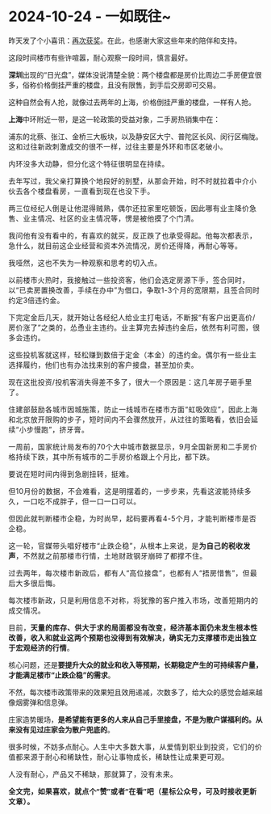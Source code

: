 # 2024-10-24 - 一如既往~

<p style="visibility: visible;">昨天发了个小喜讯：<a target="_blank" href="http://mp.weixin.qq.com/s?__biz=Mzg2MTg2OTYzNQ==&amp;mid=2247484212&amp;idx=1&amp;sn=bf59be4523a32fa284e391ea479ec47a&amp;chksm=ce11c018f966490e6d250e78eaeda3d0a6da517239079fb881beecde5b3025e5029ae51d6898&amp;scene=21#wechat_redirect" textvalue="天叙｜再次获奖" linktype="text" imgurl="" imgdata="null" data-itemshowtype="0" tab="innerlink" data-linktype="2" style="visibility: visible;" hasload="1">再次获奖</a>。在此，也感谢大家这些年来的陪伴和支持。<br style="visibility: visible;"></p><p style="visibility: visible;">这段时间楼市有些许喧嚣，耐心观察一段时间，慎言最好。<br style="visibility: visible;"></p><p style="visibility: visible;"><strong style="visibility: visible;">深圳</strong>出现的“日光盘”，媒体没说清楚全貌：两个楼盘都是房价比周边二手房便宜很多，俗称价格倒挂严重的楼盘，且没有限售，到手后交房即可交易。</p><p style="visibility: visible;">这种自然会有人抢，就像过去两年的上海，价格倒挂严重的楼盘，一样有人抢。</p><p style="visibility: visible;"><strong style="visibility: visible;">上海</strong>中环附近一带，是这一轮政策的受益对象，二手房热销集中在：</p><p style="visibility: visible;">浦东的北蔡、张江、金桥三大板块，以及静安区大宁、普陀区长风、闵行区梅陇。<span style="font-size: var(--articleFontsize); letter-spacing: 0.034em; visibility: visible;">这和过往</span><span style="font-size: var(--articleFontsize); letter-spacing: 0.034em; visibility: visible;">新政</span><span style="font-size: var(--articleFontsize); letter-spacing: 0.034em; visibility: visible;">刺激成交的很不一样，过往主要是</span><span style="font-size: var(--articleFontsize); letter-spacing: 0.034em; visibility: visible;">外环和</span><span style="font-size: var(--articleFontsize); letter-spacing: 0.034em; visibility: visible;">市区老破小。</span></p><p style="visibility: visible;"><span style="font-size: var(--articleFontsize); letter-spacing: 0.034em; visibility: visible;"></span><span style="font-size: var(--articleFontsize); letter-spacing: 0.034em; visibility: visible;">内环没多大动静，但分化这个特征很明显在持续。</span></p><p style="visibility: visible;"><span style="font-size: var(--articleFontsize); letter-spacing: 0.034em; visibility: visible;">去年写过，我父亲打算换个地段好的别墅，从那会开始，时不时就拉着中介小伙去各个楼盘看房，一直看到现在也没下手。</span></p><p style="visibility: visible;"><span style="font-size: var(--articleFontsize); letter-spacing: 0.034em; visibility: visible;">两三位经纪人倒是让他混得贼熟，偶尔还拉家里吃顿饭，因此哪有业主降价急售、业主情况、社区的业主情况等，愣是被他摸了个门清。<br style="visibility: visible;"></span></p><p style="visibility: visible;"><span style="font-size: var(--articleFontsize); letter-spacing: 0.034em; visibility: visible;">我问他有没有看中的，有喜欢的就买，反正跌了也承受得起。他每次都表示，急什么，就目前这企业经营和资本外流情况，房价还得降，再耐心等等。</span></p><p style="visibility: visible;"><span style="font-size: var(--articleFontsize); letter-spacing: 0.034em; visibility: visible;">我哑然，这也不失为一种观察和思考的切入点。</span></p><p style="visibility: visible;"><span style="font-size: var(--articleFontsize); letter-spacing: 0.034em; visibility: visible;">以前楼市火热时，我接触过一些投资客，他们会选定房源下手，签合同时，以“已卖房置换改善，手续在办中”为借口，争取1-3个月的宽限期，且签合同时约定3倍违约金。</span></p><p style="visibility: visible;"><span style="font-size: var(--articleFontsize); letter-spacing: 0.034em; visibility: visible;">下完定金后几天，就开始让各经纪人给业主打电话，不断报“有客户出更高价/房价涨了”之类的，怂恿业主违约。业主算完去掉违约金后，依然有利可图，很多会违约。<br style="visibility: visible;"></span></p><p style="visibility: visible;"><span style="font-size: var(--articleFontsize); letter-spacing: 0.034em; visibility: visible;">这些投机客就这样，轻松赚到数倍于定金（本金）的违约金。偶尔有一些业主选择履约，他们也有办法找来别的客户接盘，甚至加价卖。<br style="visibility: visible;"></span></p><p style="visibility: visible;"><span style="font-size: var(--articleFontsize); letter-spacing: 0.034em; visibility: visible;">现在这批投资/投机客消失得差不多了，很大一个原因是：这几年房子砸手里了。</span></p><p style="visibility: visible;"><span style="font-size: var(--articleFontsize); letter-spacing: 0.034em; visibility: visible;"><span style="letter-spacing: 0.578px; text-wrap-mode: wrap; visibility: visible;">住建部鼓励各城市因城</span><span style="letter-spacing: 0.578px; text-wrap-mode: wrap; visibility: visible;">施策，</span><span style="letter-spacing: 0.578px; text-wrap-mode: wrap; visibility: visible;">防止</span><span style="letter-spacing: 0.578px; text-wrap-mode: wrap; visibility: visible;">一线城市</span><span style="letter-spacing: 0.578px; text-wrap-mode: wrap; visibility: visible;">在楼市方面</span><span style="letter-spacing: 0.578px; text-wrap-mode: wrap; visibility: visible;">“</span><span style="letter-spacing: 0.578px; text-wrap-mode: wrap; visibility: visible;">虹吸效应”</span><span style="letter-spacing: 0.578px; text-wrap-mode: wrap; visibility: visible;">，因此上海和北京放开限购的步子，短时间内不会骤然放开</span><span style="letter-spacing: 0.578px; text-wrap-mode: wrap; visibility: visible;">，从过往的策略看，依旧会延续“小步慢跑</span><span style="letter-spacing: 0.578px; text-wrap-mode: wrap; visibility: visible;">”，挤牙膏。</span></span></p><p style="visibility: visible;"><span style="font-size: var(--articleFontsize); letter-spacing: 0.034em; visibility: visible;"><span style="letter-spacing: 0.578px; text-wrap-mode: wrap; visibility: visible;">一周前，国家统计局</span><span style="letter-spacing: 0.578px; text-wrap-mode: wrap; visibility: visible;">发布的</span><span style="letter-spacing: 0.578px; text-wrap-mode: wrap; visibility: visible;">70个大中城市数据</span><span style="letter-spacing: 0.578px; text-wrap-mode: wrap; visibility: visible;">显示，9月全国新房</span><span style="letter-spacing: 0.578px; text-wrap-mode: wrap; visibility: visible;">和二手房价格持续下跌，其中所有城市的二手房价格跟上个月比，都</span><span style="letter-spacing: 0.578px;text-wrap-mode: wrap;">下跌。</span></span></p><p><span style="font-size: var(--articleFontsize);letter-spacing: 0.034em;"><span style="letter-spacing: 0.578px;text-wrap-mode: wrap;">要说在短时间内得到急剧扭转，挺难。</span></span></p><p><span style="font-size: var(--articleFontsize);letter-spacing: 0.034em;"><span style="letter-spacing: 0.578px;text-wrap-mode: wrap;">但10月份的数据，不会难看，这是明摆着的，一步步来，先看这波能持续多久，<span style="letter-spacing: 0.578px;text-wrap-mode: wrap;">一口吃不成胖子，但一口一口可以。</span></span></span></p><p><span style="font-size: var(--articleFontsize);letter-spacing: 0.034em;"><span style="letter-spacing: 0.578px;text-wrap-mode: wrap;">但因此就判断楼市企稳，为时尚早，<span style="letter-spacing: 0.578px;text-wrap-mode: wrap;">起码要再看4-5个月，才能判断</span><span style="letter-spacing: 0.578px;text-wrap-mode: wrap;">楼市是否企稳。</span></span></span></p><p><span style="font-size: var(--articleFontsize);letter-spacing: 0.034em;"><span style="letter-spacing: 0.578px;text-wrap-mode: wrap;"><span style="letter-spacing: 0.578px;text-wrap-mode: wrap;">这一轮，官媒带头唱好楼市“止跌企稳”，从根本上来说，是<strong>为自己的税收发声</strong>，不然就之前那楼市行情，土地财政钢牙崩碎了都撑不住。</span></span></span></p><p><span style="font-size: var(--articleFontsize);letter-spacing: 0.034em;"><span style="letter-spacing: 0.578px;text-wrap-mode: wrap;"><span style="letter-spacing: 0.578px;text-wrap-mode: wrap;">过去两年，每次楼市新政后，都有人“高位接盘”，也都有人“捂房惜售”，但最后大多很后悔。</span></span></span></p><p><span style="font-size: var(--articleFontsize);letter-spacing: 0.034em;"><span style="letter-spacing: 0.578px;text-wrap-mode: wrap;"><span style="letter-spacing: 0.578px;text-wrap-mode: wrap;">每次楼市新政，只是利用信息不对称，将犹豫的客户推入市场，改善短期内的成交情况。</span></span></span></p><p><span style="font-size: var(--articleFontsize);letter-spacing: 0.034em;"><span style="letter-spacing: 0.578px;text-wrap-mode: wrap;"><span style="letter-spacing: 0.578px;text-wrap-mode: wrap;">目前，<strong>天量的库存、供大于求的局面都没有改变，</strong><strong style="letter-spacing: 0.578px;text-wrap-mode: wrap;"><span style="font-size: var(--articleFontsize);letter-spacing: 0.034em;">经济基本面仍未发生根本性改善，收入和就业这两个预期也没得到有效解决，确实无力支撑楼市走出独立于宏观经济的行情</span></strong><span style="font-size: var(--articleFontsize);letter-spacing: 0.034em;text-wrap-mode: wrap;">。</span><br></span></span></span></p><p>核心问题，还是<strong>要提升大众的就业和收入等预期，长期稳定产生的可持续客户量，才能满足楼市“止跌企稳”的需求</strong>。</p><p>不然，每次楼市政策带来的效果短且效用递减，次数多了，给大众的感觉会越来越像烟雾弹和信息弹。<br></p><p>庄家造势暖场，<strong>是希望能有更多的人来从自己手里接盘，不是为散户谋福利的。从来没有见过庄家会为散户兜底的</strong>。</p><p>很多时候，不妨多点耐心。<span style="letter-spacing: 0.578px;text-wrap-mode: wrap;">人生中大多数大事，从爱情到职业到投资，它们的价值都来源于耐心和稀缺性，耐心让事物成长，稀缺性让成果更可观。</span></p><p><span style="letter-spacing: 0.578px;text-wrap-mode: wrap;">人没有耐心，产品又不稀缺，那就算了，没有未来。</span></p><p style="margin-bottom: 0px;"><span style="font-family: &quot;PingFang SC&quot;, system-ui, -apple-system, BlinkMacSystemFont, &quot;Helvetica Neue&quot;, &quot;Hiragino Sans GB&quot;, &quot;Microsoft YaHei UI&quot;, &quot;Microsoft YaHei&quot;, Arial, sans-serif;font-size: 14px;font-weight: 700;letter-spacing: 0.544px;text-wrap-mode: wrap;background-color: rgb(255, 255, 255);">全文完，如果喜欢，就点个“赞”或者“在看”吧（星标公众号，可及时接收更新文章）。</span></p><p style="display: none;"><mp-style-type data-value="3"></mp-style-type></p>